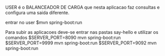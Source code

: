 USER é o BALANCEADOR DE CARGA
    que nesta aplicacao faz consultas e configura uma saida diferente.

entrar no user
$mvn spring-boot:run

Para subir as aplicacoes deve-se entrar nas pastas say-hello e utilizar os comandos
$SERVER_PORT=8090 mvn spring-boot:run
$SERVER_PORT=9999 mvn spring-boot:run
$SERVER_PORT=9092 mvn spring-boot:run

